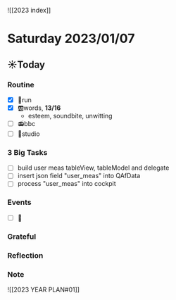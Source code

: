 ![[2023 index]]
# Saturday 2023/01/07
## ☀Today
### Routine
- [x] 🏃run
- [x] 🆎words, **13/16**
	- esteem, soundbite, unwitting
- [ ] 📻bbc
- [ ] 📘studio
### 3 Big Tasks
* [ ] build user meas tableView, tableModel and delegate
* [ ] insert json field "user_meas" into QAfData
* [ ] process "user_meas" into cockpit
### Events
* [ ] 📆
### Grateful
### Reflection
### Note

![[2023 YEAR PLAN#01]]